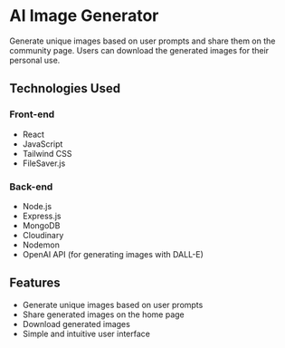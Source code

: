 # AI Image Generator

Generate unique images based on user prompts and share them on the community page. Users can download the generated images for their personal use.

## Technologies Used

### Front-end
- React
- JavaScript
- Tailwind CSS
- FileSaver.js

### Back-end
- Node.js
- Express.js
- MongoDB
- Cloudinary 
- Nodemon
- OpenAI API (for generating images with DALL-E)

## Features 

- Generate unique images based on user prompts
- Share generated images on the home page
- Download generated images
- Simple and intuitive user interface

